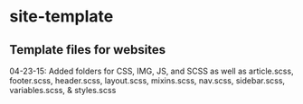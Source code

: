 # site-template

## Template files for websites

04-23-15:
Added folders for CSS, IMG, JS, and SCSS as well as article.scss, footer.scss, header.scss, layout.scss, mixins.scss, nav.scss, sidebar.scss, variables.scss, & styles.scss